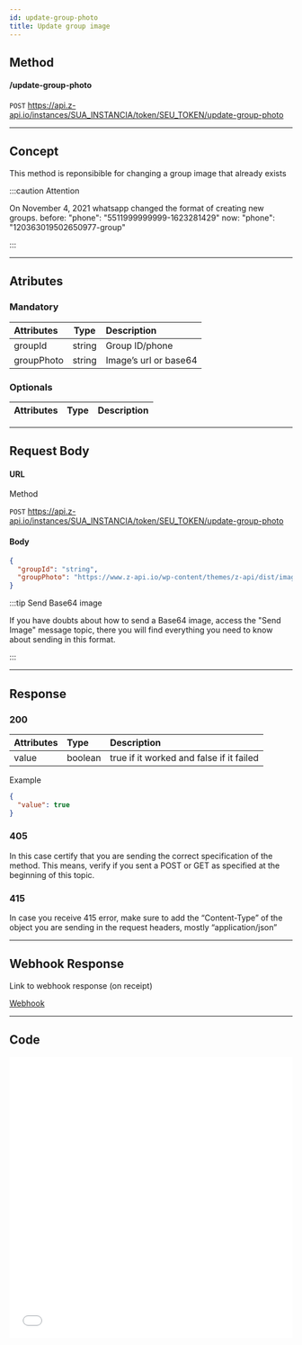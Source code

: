 ```yaml
---
id: update-group-photo
title: Update group image 
---
```


## Method 

#### /update-group-photo

`POST` https://api.z-api.io/instances/SUA_INSTANCIA/token/SEU_TOKEN/update-group-photo

---

## Concept 

This method is reponsibible for changing a group image that already exists

:::caution Attention

On November 4, 2021 whatsapp changed the format of creating new groups. before: "phone": "5511999999999-1623281429" now: "phone": "120363019502650977-group"

:::

---

## Atributes

### Mandatory

| Attributes |  Type  | Description             |
| :--------- | :----: | :---------------------- |
| groupId    | string | Group ID/phone          |
| groupPhoto | string | Image’s url or base64   |

### Optionals 

| Attributes| Type | Description|
| :-------- | :--: | :-------- |

---

## Request Body

#### URL

Method

`POST` https://api.z-api.io/instances/SUA_INSTANCIA/token/SEU_TOKEN/update-group-photo

#### Body

```json
{
  "groupId": "string",
  "groupPhoto": "https://www.z-api.io/wp-content/themes/z-api/dist/images/logo.svg"
}
```

:::tip Send Base64 image 

If you have doubts about how to send a Base64 image, access the "Send Image" message topic, there you will find everything you need to know about sending in this format.

:::

---

## Response

### 200

| Attributes| Type    | Description                                         |
| :-------- | :------ | :-------------------------------------------------- |
| value     | boolean | true if it worked and false if it failed |

Example

```json
{
  "value": true
}
```

### 405

In this case certify that you are sending the correct specification of the method. This means, verify if you sent a POST or GET as specified at the beginning of this topic.

### 415

In case you receive 415 error, make sure to add the “Content-Type” of the object you are sending in the request headers, mostly “application/json”

---

## Webhook Response

Link to webhook response (on receipt)

[Webhook](../webhooks/on-message-received#response)

---

## Code

<iframe src="//api.apiembed.com/?source=https://raw.githubusercontent.com/Z-API/z-api-docs/main/json-examples/update-group-photo.json&targets=all" frameborder="0" scrolling="no" width="100%" height="500px" seamless></iframe>
